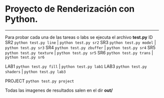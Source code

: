 
# Proyecto de Renderización con Python.
---

Para probar cada una de las tareas o labs se ejecuta el archivo **test.py**
ID
SR2  `python test.py line` | `python test.py sr2`
SR3  `python test.py model` | `python test.py sr3`
SR4  `python test.py zbuffer` | `python test.py sr4`
SR5  `python test.py texture` | `python test.py sr5`
SR6  `python test.py trans` | `python test.py sr6`

LAB1  `python test.py fill` | `python test.py lab1`
LAB3  `python test.py shaders` | `python test.py lab3`

PROJECT  `python test.py project`

Todas las imagenes de resultados salen en el dir **out/<id>**
